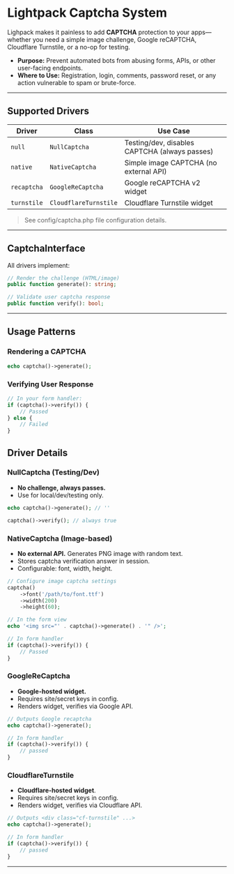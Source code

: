 # Lightpack Captcha System

Lighpack makes it painless to add **CAPTCHA** protection to your apps—whether you need a simple image challenge, Google reCAPTCHA, Cloudflare Turnstile, or a no-op for testing.

- **Purpose:** Prevent automated bots from abusing forms, APIs, or other user-facing endpoints.
- **Where to Use:** Registration, login, comments, password reset, or any action vulnerable to spam or brute-force.

---

## Supported Drivers

| Driver        | Class                       | Use Case                                      |
|---------------|-----------------------------|-----------------------------------------------|
| `null`        | `NullCaptcha`               | Testing/dev, disables CAPTCHA (always passes) |
| `native`      | `NativeCaptcha`             | Simple image CAPTCHA (no external API)        |
| `recaptcha`   | `GoogleReCaptcha`           | Google reCAPTCHA v2 widget                    |
| `turnstile`   | `CloudflareTurnstile`       | Cloudflare Turnstile widget                   |

> See config/captcha.php file configuration details.

---

## CaptchaInterface

All drivers implement:

```php
// Render the challenge (HTML/image)
public function generate(): string;

// Validate user captcha response
public function verify(): bool;     
```

---

## Usage Patterns

### Rendering a CAPTCHA
```php
echo captcha()->generate();
```

### Verifying User Response
```php
// In your form handler:
if (captcha()->verify()) {
    // Passed
} else {
    // Failed
}
```

## Driver Details

### NullCaptcha (Testing/Dev)
- **No challenge, always passes.**
- Use for local/dev/testing only.

```php
echo captcha()->generate(); // ''

captcha()->verify(); // always true
```

### NativeCaptcha (Image-based)
- **No external API.** Generates PNG image with random text.
- Stores captcha verification answer in session.
- Configurable: font, width, height.

```php
// Configure image captcha settings
captcha()
    ->font('/path/to/font.ttf')
    ->width(200)
    ->height(60);

// In the form view
echo '<img src="' . captcha()->generate() . '" />';

// In form handler
if (captcha()->verify()) { 
    // Passed
}
```

### GoogleReCaptcha
- **Google-hosted widget.** 
- Requires site/secret keys in config.
- Renders widget, verifies via Google API.

```php
// Outputs Google recaptcha
echo captcha()->generate(); 

// In form handler
if (captcha()->verify()) {
    // passed
}
```

### CloudflareTurnstile
- **Cloudflare-hosted widget**.
- Requires site/secret keys in config.
- Renders widget, verifies via Cloudflare API.

```php
// Outputs <div class="cf-turnstile" ...>
echo captcha()->generate(); 

// In form handler
if (captcha()->verify()) {
    // passed
}
```

---
